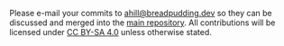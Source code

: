 Please e-mail your commits to ahill@breadpudding.dev so they can be discussed and merged into the [main repository](https://maple.camp/git/ahill/nextweb). All contributions will be licensed under [CC BY-SA 4.0](https://creativecommons.org/licenses/by-sa/4.0/) unless otherwise stated.